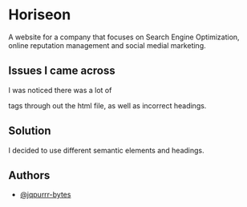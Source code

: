 # Horiseon

A website for a company that focuses on Search Engine Optimization,
online reputation management and social medial marketing.

## Issues I came across

I was noticed there was a lot of <div> tags through out the html file, as well as incorrect headings.

## Solution

I decided to use different semantic elements and headings.

## Authors

- [@jqpurrr-bytes](https://www.github.com/jqpurrr-bytes)

